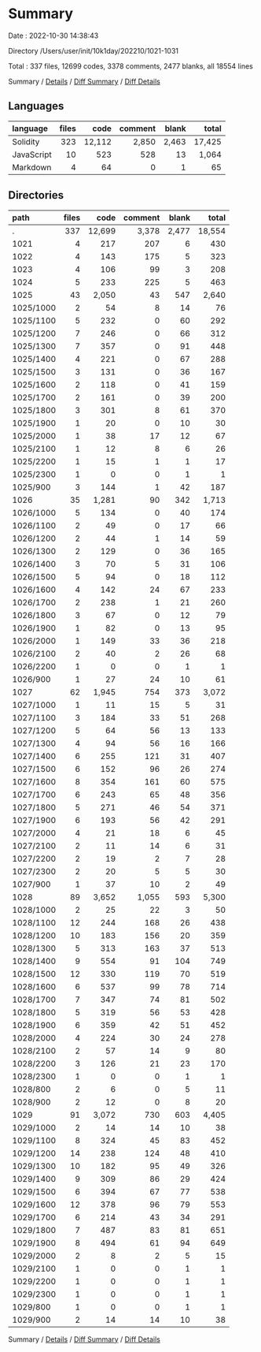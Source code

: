 # Summary

Date : 2022-10-30 14:38:43

Directory /Users/user/init/10k1day/202210/1021-1031

Total : 337 files,  12699 codes, 3378 comments, 2477 blanks, all 18554 lines

Summary / [Details](details.md) / [Diff Summary](diff.md) / [Diff Details](diff-details.md)

## Languages
| language | files | code | comment | blank | total |
| :--- | ---: | ---: | ---: | ---: | ---: |
| Solidity | 323 | 12,112 | 2,850 | 2,463 | 17,425 |
| JavaScript | 10 | 523 | 528 | 13 | 1,064 |
| Markdown | 4 | 64 | 0 | 1 | 65 |

## Directories
| path | files | code | comment | blank | total |
| :--- | ---: | ---: | ---: | ---: | ---: |
| . | 337 | 12,699 | 3,378 | 2,477 | 18,554 |
| 1021 | 4 | 217 | 207 | 6 | 430 |
| 1022 | 4 | 143 | 175 | 5 | 323 |
| 1023 | 4 | 106 | 99 | 3 | 208 |
| 1024 | 5 | 233 | 225 | 5 | 463 |
| 1025 | 43 | 2,050 | 43 | 547 | 2,640 |
| 1025/1000 | 2 | 54 | 8 | 14 | 76 |
| 1025/1100 | 5 | 232 | 0 | 60 | 292 |
| 1025/1200 | 7 | 246 | 0 | 66 | 312 |
| 1025/1300 | 7 | 357 | 0 | 91 | 448 |
| 1025/1400 | 4 | 221 | 0 | 67 | 288 |
| 1025/1500 | 3 | 131 | 0 | 36 | 167 |
| 1025/1600 | 2 | 118 | 0 | 41 | 159 |
| 1025/1700 | 2 | 161 | 0 | 39 | 200 |
| 1025/1800 | 3 | 301 | 8 | 61 | 370 |
| 1025/1900 | 1 | 20 | 0 | 10 | 30 |
| 1025/2000 | 1 | 38 | 17 | 12 | 67 |
| 1025/2100 | 1 | 12 | 8 | 6 | 26 |
| 1025/2200 | 1 | 15 | 1 | 1 | 17 |
| 1025/2300  | 1 | 0 | 0 | 1 | 1 |
| 1025/900 | 3 | 144 | 1 | 42 | 187 |
| 1026 | 35 | 1,281 | 90 | 342 | 1,713 |
| 1026/1000 | 5 | 134 | 0 | 40 | 174 |
| 1026/1100 | 2 | 49 | 0 | 17 | 66 |
| 1026/1200 | 2 | 44 | 1 | 14 | 59 |
| 1026/1300 | 2 | 129 | 0 | 36 | 165 |
| 1026/1400 | 3 | 70 | 5 | 31 | 106 |
| 1026/1500 | 5 | 94 | 0 | 18 | 112 |
| 1026/1600 | 4 | 142 | 24 | 67 | 233 |
| 1026/1700 | 2 | 238 | 1 | 21 | 260 |
| 1026/1800 | 3 | 67 | 0 | 12 | 79 |
| 1026/1900 | 1 | 82 | 0 | 13 | 95 |
| 1026/2000 | 1 | 149 | 33 | 36 | 218 |
| 1026/2100 | 2 | 40 | 2 | 26 | 68 |
| 1026/2200 | 1 | 0 | 0 | 1 | 1 |
| 1026/900 | 1 | 27 | 24 | 10 | 61 |
| 1027 | 62 | 1,945 | 754 | 373 | 3,072 |
| 1027/1000 | 1 | 11 | 15 | 5 | 31 |
| 1027/1100 | 3 | 184 | 33 | 51 | 268 |
| 1027/1200 | 5 | 64 | 56 | 13 | 133 |
| 1027/1300 | 4 | 94 | 56 | 16 | 166 |
| 1027/1400 | 6 | 255 | 121 | 31 | 407 |
| 1027/1500 | 6 | 152 | 96 | 26 | 274 |
| 1027/1600 | 8 | 354 | 161 | 60 | 575 |
| 1027/1700 | 6 | 243 | 65 | 48 | 356 |
| 1027/1800 | 5 | 271 | 46 | 54 | 371 |
| 1027/1900 | 6 | 193 | 56 | 42 | 291 |
| 1027/2000 | 4 | 21 | 18 | 6 | 45 |
| 1027/2100 | 2 | 11 | 14 | 6 | 31 |
| 1027/2200 | 2 | 19 | 2 | 7 | 28 |
| 1027/2300 | 2 | 20 | 5 | 5 | 30 |
| 1027/900 | 1 | 37 | 10 | 2 | 49 |
| 1028 | 89 | 3,652 | 1,055 | 593 | 5,300 |
| 1028/1000 | 2 | 25 | 22 | 3 | 50 |
| 1028/1100 | 12 | 244 | 168 | 26 | 438 |
| 1028/1200 | 10 | 183 | 156 | 20 | 359 |
| 1028/1300 | 5 | 313 | 163 | 37 | 513 |
| 1028/1400 | 9 | 554 | 91 | 104 | 749 |
| 1028/1500 | 12 | 330 | 119 | 70 | 519 |
| 1028/1600 | 6 | 537 | 99 | 78 | 714 |
| 1028/1700 | 7 | 347 | 74 | 81 | 502 |
| 1028/1800 | 5 | 319 | 56 | 53 | 428 |
| 1028/1900 | 6 | 359 | 42 | 51 | 452 |
| 1028/2000 | 4 | 224 | 30 | 24 | 278 |
| 1028/2100 | 2 | 57 | 14 | 9 | 80 |
| 1028/2200 | 3 | 126 | 21 | 23 | 170 |
| 1028/2300 | 1 | 0 | 0 | 1 | 1 |
| 1028/800 | 2 | 6 | 0 | 5 | 11 |
| 1028/900 | 2 | 12 | 0 | 8 | 20 |
| 1029 | 91 | 3,072 | 730 | 603 | 4,405 |
| 1029/1000 | 2 | 14 | 14 | 10 | 38 |
| 1029/1100 | 8 | 324 | 45 | 83 | 452 |
| 1029/1200 | 14 | 238 | 124 | 48 | 410 |
| 1029/1300 | 10 | 182 | 95 | 49 | 326 |
| 1029/1400 | 9 | 309 | 86 | 29 | 424 |
| 1029/1500 | 6 | 394 | 67 | 77 | 538 |
| 1029/1600 | 12 | 378 | 96 | 79 | 553 |
| 1029/1700 | 6 | 214 | 43 | 34 | 291 |
| 1029/1800 | 7 | 487 | 83 | 81 | 651 |
| 1029/1900 | 8 | 494 | 61 | 94 | 649 |
| 1029/2000 | 2 | 8 | 2 | 5 | 15 |
| 1029/2100 | 1 | 0 | 0 | 1 | 1 |
| 1029/2200 | 1 | 0 | 0 | 1 | 1 |
| 1029/2300 | 1 | 0 | 0 | 1 | 1 |
| 1029/800 | 1 | 0 | 0 | 1 | 1 |
| 1029/900 | 2 | 14 | 14 | 10 | 38 |

Summary / [Details](details.md) / [Diff Summary](diff.md) / [Diff Details](diff-details.md)